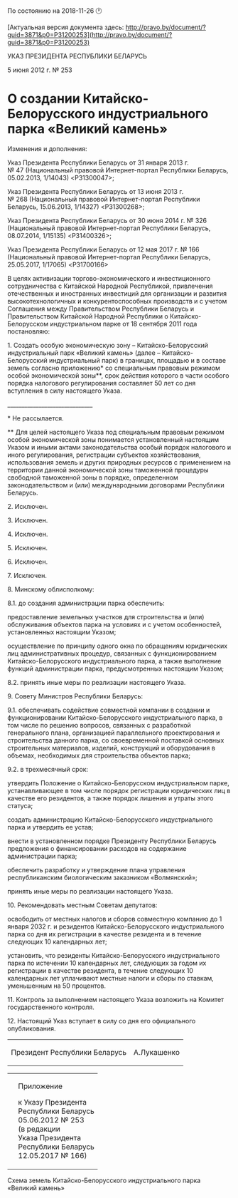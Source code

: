 По состоянию на 2018-11-26 &#x1F550;

[Актуальная версия документа здесь: http://pravo.by/document/?guid=3871&p0=P31200253](http://pravo.by/document/?guid=3871&p0=P31200253)

<p>УКАЗ ПРЕЗИДЕНТА РЕСПУБЛИКИ БЕЛАРУСЬ</p>
<p>5 июня 2012 г. № 253</p>
<h1>О создании Китайско-Белорусского индустриального парка «Великий камень»</h1>
<p>Изменения и дополнения:</p>
<p>Указ Президента Республики Беларусь от 31 января 2013 г. № 47 (Национальный правовой Интернет-портал Республики Беларусь, 05.02.2013, 1/14043) &lt;P31300047&gt;;</p>
<p>Указ Президента Республики Беларусь от 13 июня 2013 г. № 268 (Национальный правовой Интернет-портал Республики Беларусь, 15.06.2013, 1/14327) &lt;P31300268&gt;;</p>
<p>Указ Президента Республики Беларусь от 30 июня 2014 г. № 326 (Национальный правовой Интернет-портал Республики Беларусь, 08.07.2014, 1/15135) &lt;P31400326&gt;;</p>
<p>Указ Президента Республики Беларусь от 12 мая 2017 г. № 166 (Национальный правовой Интернет-портал Республики Беларусь, 25.05.2017, 1/17065) &lt;P31700166&gt;</p>
<p></p>
<p>В целях активизации торгово-экономического и инвестиционного сотрудничества с Китайской Народной Республикой, привлечения отечественных и иностранных инвестиций для организации и развития высокотехнологичных и конкурентоспособных производств и с учетом Соглашения между Правительством Республики Беларусь и Правительством Китайской Народной Республики о Китайско-Белорусском индустриальном парке от 18 сентября 2011 года постановляю:</p>
<p>1. Создать особую экономическую зону – Китайско-Белорусский индустриальный парк «Великий камень» (далее – Китайско-Белорусский индустриальный парк) в границах, площадью и в составе земель согласно приложению* со специальным правовым режимом особой экономической зоны**, срок действия которого в части особого порядка налогового регулирования составляет 50 лет со дня вступления в силу настоящего Указа.</p>
<p>______________________________</p>
<p>* Не рассылается.</p>
<p>** Для целей настоящего Указа под специальным правовым режимом особой экономической зоны понимается установленный настоящим Указом и иными актами законодательства особый порядок налогового и иного регулирования, регистрации субъектов хозяйствования, использования земель и других природных ресурсов с применением на территории данной экономической зоны таможенной процедуры свободной таможенной зоны в порядке, определенном законодательством и (или) международными договорами Республики Беларусь.</p>
<p>2. Исключен.</p>
<p>3. Исключен.</p>
<p>4. Исключен.</p>
<p>5. Исключен.</p>
<p>6. Исключен.</p>
<p>7. Исключен.</p>
<p>8. Минскому облисполкому:</p>
<p>8.1. до создания администрации парка обеспечить:</p>
<p>предоставление земельных участков для строительства и (или) обслуживания объектов парка на условиях и с учетом особенностей, установленных настоящим Указом;</p>
<p>осуществление по принципу одного окна по обращениям юридических лиц административных процедур, связанных с функционированием Китайско-Белорусского индустриального парка, а также выполнение функций администрации парка, предусмотренных настоящим Указом;</p>
<p>8.2. принять иные меры по реализации настоящего Указа.</p>
<p>9. Совету Министров Республики Беларусь:</p>
<p>9.1. обеспечивать содействие совместной компании в создании и функционировании Китайско-Белорусского индустриального парка, в том числе по решению вопросов, связанных с разработкой генерального плана, организацией параллельного проектирования и строительства данного парка, со своевременной поставкой основных строительных материалов, изделий, конструкций и оборудования в объемах, необходимых для строительства объектов парка;</p>
<p>9.2. в трехмесячный срок:</p>
<p>утвердить Положение о Китайско-Белорусском индустриальном парке, устанавливающее в том числе порядок регистрации юридических лиц в качестве его резидентов, а также порядок лишения и утраты этого статуса;</p>
<p>создать администрацию Китайско-Белорусского индустриального парка и утвердить ее устав;</p>
<p>внести в установленном порядке Президенту Республики Беларусь предложения о финансировании расходов на содержание администрации парка;</p>
<p>обеспечить разработку и утверждение плана управления республиканским биологическим заказником «Волмянский»;</p>
<p>принять иные меры по реализации настоящего Указа.</p>
<p>10. Рекомендовать местным Советам депутатов:</p>
<p>освободить от местных налогов и сборов совместную компанию до 1 января 2032 г. и резидентов Китайско-Белорусского индустриального парка со дня их регистрации в качестве резидента и в течение следующих 10 календарных лет;</p>
<p>установить, что резиденты Китайско-Белорусского индустриального парка по истечении 10 календарных лет, следующих за годом их регистрации в качестве резидента, в течение следующих 10 календарных лет уплачивают местные налоги и сборы по ставкам, уменьшенным на 50 процентов.</p>
<p>11. Контроль за выполнением настоящего Указа возложить на Комитет государственного контроля.</p>
<p>12. Настоящий Указ вступает в силу со дня его официального опубликования.</p>
<p></p>
<table><tr>
<td><p>Президент Республики Беларусь</p></td>
<td><p>А.Лукашенко</p></td>
</tr></table>
<p></p>
<table><tr>
<td><p></p></td>
<td>
<p>Приложение</p>
<p>к Указу Президента<br>Республики Беларусь<br>05.06.2012 № 253<br>(в редакции<br>Указа Президента<br>Республики Беларусь<br>12.05.2017 № 166)</p>
</td>
</tr></table>
<p>Схема земель Китайско-Белорусского индустриального парка «Великий камень»</p>
<p><img></p>
<p></p>